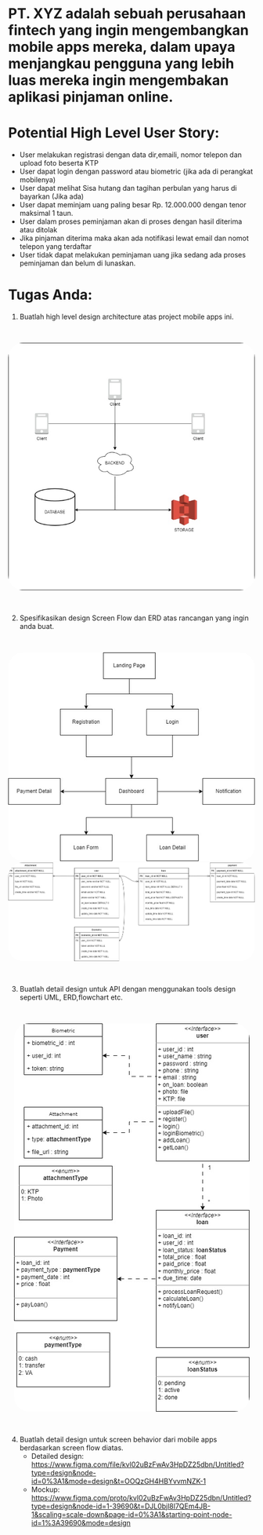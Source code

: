 # PT. XYZ adalah sebuah perusahaan fintech yang ingin mengembangkan mobile apps mereka, dalam upaya menjangkau pengguna yang lebih luas mereka ingin mengembakan aplikasi pinjaman online.

# Potential High Level User Story:

-   User melakukan registrasi dengan data dir,emaili, nomor telepon dan upload foto beserta KTP
-   User dapat login dengan password atau biometric (jika ada di perangkat mobilenya)
-   User dapat melihat Sisa hutang dan tagihan perbulan yang harus di bayarkan (Jika ada)
-   User dapat meminjam uang paling besar Rp. 12.000.000 dengan tenor maksimal 1 taun.
-   User dalam proses peminjaman akan di proses dengan hasil diterima atau ditolak
-   Jika pinjaman diterima maka akan ada notifikasi lewat email dan nomot telepon yang terdaftar
-   User tidak dapat melakukan peminjaman uang jika sedang ada proses peminjaman dan belum di lunaskan.

# Tugas Anda:

1. Buatlah high level design architecture atas project mobile apps ini.
</br>
<p align="center">
  <img style = "border-radius: 30px;" src="https://github.com/kemalyusuke/mandiri-sa-2023/blob/main/answers/ERD%20Mandiri%20Test-HIgh%20Level%20Design.jpg?raw=true">
</p>
</br>

2. Spesifikasikan design Screen Flow dan ERD atas rancangan yang ingin anda buat.
</br>
<p align="center">
  <img style = "border-radius: 30px;" src="https://github.com/kemalyusuke/mandiri-sa-2023/blob/main/answers/ERD%20Mandiri%20Test-Simple%20Screen%20FLow.jpg?raw=true">
  <img style = "border-radius: 30px;" src="https://github.com/kemalyusuke/mandiri-sa-2023/blob/main/answers/ERD%20Mandiri%20Test-ERD.jpg?raw=true">
</p>
</br>

3. Buatlah detail design untuk API dengan menggunakan tools design seperti UML, ERD,flowchart etc.
</br>
<p align="center">
  <img style = "border-radius: 30px;" src="https://github.com/kemalyusuke/mandiri-sa-2023/blob/main/answers/ERD%20Mandiri%20Test-UML.jpg?raw=true">
</p>
</br>

4. Buatlah detail design untuk screen behavior dari mobile apps berdasarkan screen flow diatas.
   -  Detailed design: https://www.figma.com/file/kvl02uBzFwAv3HpDZ25dbn/Untitled?type=design&node-id=0%3A1&mode=design&t=OOQzGH4HBYvvmNZK-1
   -  Mockup: https://www.figma.com/proto/kvl02uBzFwAv3HpDZ25dbn/Untitled?type=design&node-id=1-39690&t=DJL0bjl8l7QEm4JB-1&scaling=scale-down&page-id=0%3A1&starting-point-node-id=1%3A39690&mode=design

